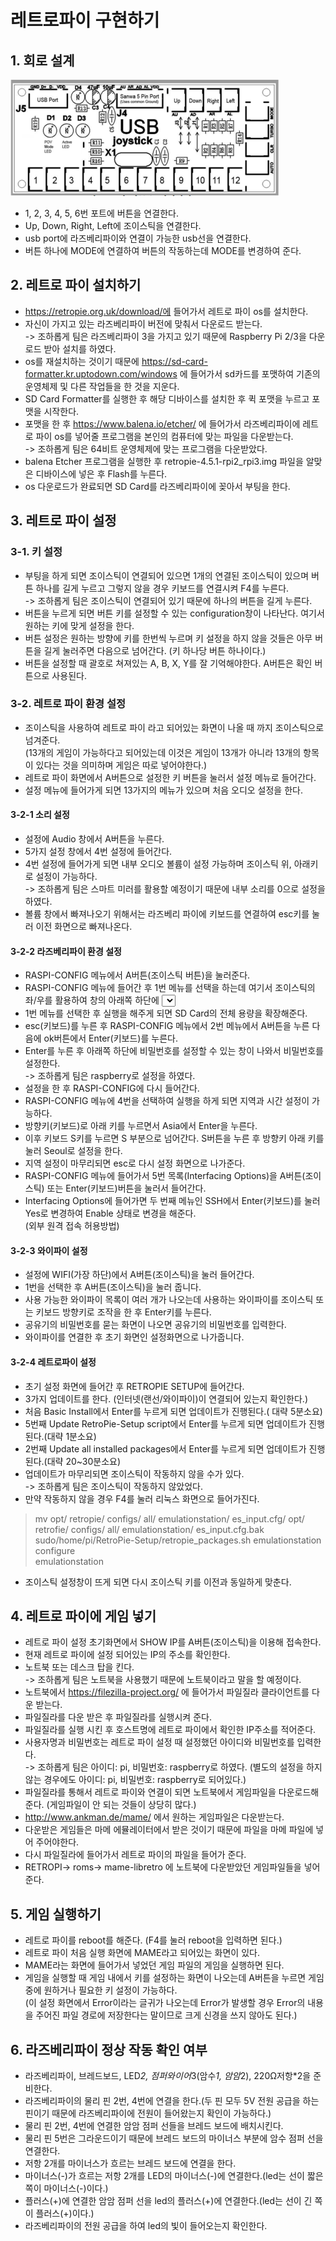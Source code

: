 # 레트로파이 구현하기

## 1. 회로 설계  
![RetroPie7](./image/RetroPie7.PNG)  
* 1, 2, 3, 4, 5, 6번 포트에 버튼을 연결한다.  
* Up, Down, Right, Left에 조이스틱을 연결한다.  
* usb port에 라즈베리파이와 연결이 가능한 usb선을 연결한다.  
* 버튼 하나에 MODE에 연결하여 버튼의 작동하는데 MODE를 변경하여 준다.  

## 2. 레트로 파이 설치하기  
* https://retropie.org.uk/download/에 들어가서 레트로 파이 os를 설치한다.  
* 자신이 가지고 있는 라즈베리파이 버전에 맞춰서 다운로드 받는다.  
-> 조하롭게 팀은 라즈베리파이 3을 가지고 있기 때문에 Raspberry Pi 2/3을 다운로드 받아 설치를 하였다.  
* os를 재설치하는 것이기 때문에 https://sd-card-formatter.kr.uptodown.com/windows 에 들어가서 sd카드를 포맷하여 기존의 운영체제 및 다른 작업들을 한 것을 지운다.  
* SD Card Formatter를 실행한 후 해당 디바이스를 설치한 후 퀵 포맷을 누르고 포맷을 시작한다.  
* 포맷을 한 후 https://www.balena.io/etcher/ 에 들어가서 라즈베리파이에 레트로 파이 os를 넣어줄 프로그램을 본인의 컴퓨터에 맞는 파일을 다운받는다.  
-> 조하롭게 팀은 64비트 운영체제에 맞는 프로그램을 다운받았다.  
* balena Etcher 프로그램을 실행한 후 retropie-4.5.1-rpi2_rpi3.img 파일을 알맞은 디바이스에 넣은 후 Flash를 누른다.  
* os 다운로드가 완료되면 SD Card를 라즈베리파이에 꽂아서 부팅을 한다.  

## 3. 레트로 파이 설정  
### 3-1. 키 설정  
* 부팅을 하게 되면 조이스틱이 연결되어 있으면 1개의 연결된 조이스틱이 있으며 버튼 하나를 길게 누르고 그렇지 않을 경우 키보드를 연결시켜 F4를 누른다.  
-> 조하롭게 팀은 조이스틱이 연결되어 있기 때문에 하나의 버튼을 길게 누른다.  
* 버튼을 누르게 되면 버튼 키를 설정할 수 있는 configuration창이 나타난다. 여기서 원하는 키에 맞게 설정을 한다.  
* 버튼 설정은 원하는 방향에 키를 한번씩 누르며 키 설정을 하지 않을 것들은 아무 버튼을 길게 눌러주면 다음으로 넘어간다. (키 하나당 버튼 하나이다.)  
* 버튼을 설정할 때 괄호로 쳐져있는 A, B, X, Y를 잘 기억해야한다. A버튼은 확인 버튼으로 사용된다.  
### 3-2. 레트로 파이 환경 설정  
* 조이스틱을 사용하여 레트로 파이 라고 되어있는 화면이 나올 때 까지 조이스틱으로 넘겨준다.  
(13개의 게임이 가능하다고 되어있는데 이것은 게임이 13개가 아니라 13개의 항목이 있다는 것을 의미하며 게임은 따로 넣어야한다.)  
* 레트로 파이 화면에서 A버튼으로 설정한 키 버튼을 눌러서 설정 메뉴로 들어간다.  
* 설정 메뉴에 들어가게 되면 13가지의 메뉴가 있으며 처음 오디오 설정을 한다.  
#### 3-2-1 소리 설정  
* 설정에 Audio 창에서 A버튼을 누른다.  
* 5가지 설정 창에서 4번 설정에 들어간다.  
* 4번 설정에 들어가게 되면 내부 오디오 볼륨이 설정 가능하며 조이스틱 위, 아래키로 설정이 가능하다.  
-> 조하롭게 팀은 스마트 미러를 활용할 예정이기 때문에 내부 소리를 0으로 설정을 하였다.  
* 볼륨 창에서 빠져나오기 위해서는 라즈베리 파이에 키보드를 연결하여 esc키를 눌러 이전 화면으로 빠져나온다.  
  
#### 3-2-2 라즈베리파이 환경 설정  

* RASPI-CONFIG 메뉴에서 A버튼(조이스틱 버튼)을 눌러준다.  
* RASPI-CONFIG 메뉴에 들어간 후 1번 메뉴를 선택을 하는데 여기서 조이스틱의 좌/우를 활용하여 창의 아래쪽 하단에 <Select>/<Finish>를 선택할 수 있다.(여기서부터는 키보드 조작이 편리합니다.)  
* 1번 메뉴를 선택한 후 실행을 해주게 되면 SD Card의 전체 용량을 확장해준다.  
* esc(키보드)를 누른 후 RASPI-CONFIG 메뉴에서 2번 메뉴에서 A버튼을 누른 다음에 ok버튼에서 Enter(키보드)를 누른다.  
* Enter를 누른 후 아래쪽 하단에 비밀번호를 설정할 수 있는 창이 나와서 비밀번호를 설정한다.  
-> 조하롭게 팀은 raspberry로 설정을 하였다.  
* 설정을 한 후 RASPI-CONFIG에 다시 들어간다.  
* RASPI-CONFIG 메뉴에 4번을 선택하여 실행을 하게 되면 지역과 시간 설정이 가능하다.  
* 방향키(키보드)로 아래 키를 누르면서 Asia에서 Enter을 누른다.  
* 이후 키보드 S키를 누르면 S 부분으로 넘어간다. S버튼을 누른 후 방향키 아래 키를 눌러 Seoul로 설정을 한다.  
* 지역 설정이 마무리되면 esc로 다시 설정 화면으로 나가준다.  
* RASPI-CONFIG 메뉴에 들어가서 5번 목록(Interfacing Options)을 A버튼(조이스틱) 또는 Enter(키보드)버튼을 눌러서 들어간다.  
* Interfacing Options에 들어가면 두 번째 메뉴인 SSH에서 Enter(키보드)를 눌러 Yes로 변경하여 Enable 상태로 변경을 해준다.   
  (외부 원격 접속 허용방법)  
  
#### 3-2-3 와이파이 설정  
* 설정에 WIFI(가장 하단)에서 A버튼(조이스틱)을 눌러 들어간다.  
* 1번을 선택한 후 A버튼(조이스틱)을 눌러 줍니다.  
* 사용 가능한 와이파이 목록이 여러 개가 나오는데 사용하는 와이파이를 조이스틱 또는 키보드 방향키로 조작을 한 후 Enter키를 누른다.  
* 공유기의 비밀번호를 묻는 화면이 나오면 공유기의 비밀번호를 입력한다.  
* 와이파이를 연결한 후 초기 화면인 설정화면으로 나가줍니다.  

#### 3-2-4 레트로파이 설정  
* 초기 설정 화면에 들어간 후 RETROPIE SETUP에 들어간다.  
* 3가지 업데이트를 한다. (인터넷(랜선/와이파이)이 연결되어 있는지 확인한다.)  
* 처음 Basic Install에서 Enter를 누르게 되면 업데이트가 진행된다.( 대략 5분소요)  
* 5번째 Update RetroPie-Setup script에서 Enter를 누르게 되면 업데이트가 진행된다.(대략 1분소요)  
* 2번째 Update all installed packages에서 Enter를 누르게 되면 업데이트가 진행된다.(대략 20~30분소요)  
* 업데이트가 마무리되면 조이스틱이 작동하지 않을 수가 있다.  
-> 조하롭게 팀은 조이스틱이 작동하지 않았었다.  
* 만약 작동하지 않을 경우 F4를 눌러 리눅스 화면으로 들어가진다.  
> mv opt/ retropie/ configs/ all/ emulationstation/ es_input.cfg/ opt/ retrofie/ configs/ all/ emulationstation/ es_input.cfg.bak <Enter>  
> sudo/home/pi/RetroPie-Setup/retropie_packages.sh emulationstation configure <Enter>  
> emulationstation <Enter>  
* 조이스틱 설정창이 뜨게 되면 다시 조이스틱 키를 이전과 동일하게 맞춘다.  

## 4. 레트로 파이에 게임 넣기  
* 레트로 파이 설정 초기화면에서 SHOW IP를 A버튼(조이스틱)을 이용해 접속한다.  
* 현재 레트로 파이에 설정 되어있는 IP의 주소를 확인한다.  
* 노트북 또는 데스크 탑을 킨다.  
-> 조하롭게 팀은 노트북을 사용했기 때문에 노트북이라고 말을 할 예정이다.  
* 노트북에서 https://filezilla-project.org/ 에 들어가서 파일질라 클라이언트를 다운 받는다.  
* 파일질라를 다운 받은 후 파일질라를 실행시켜 준다.  
* 파일질라를 실행 시킨 후 호스트명에 레트로 파이에서 확인한 IP주소를 적어준다.  
* 사용자명과 비밀번호는 레트로 파이 설정 때 설정했던 아이디와 비밀번호를 입력한다.  
-> 조하롭게 팀은 아이디: pi, 비밀번호: raspberry로 하였다. (별도의 설정을 하지 않는 경우에도 아이디: pi, 비밀번호: raspberry로 되어있다.)  
* 파일질라를 통해서 레트로 파이와 연결이 되면 노트북에서 게임파일을 다운로드해준다. (게임파일이 안 되는 것들이 상당히 많다.)  
* http://www.ankman.de/mame/ 에서 원하는 게임파일은 다운받는다.  
* 다운받은 게임들은 마메 에뮬레이터에서 받은 것이기 때문에 파일을 마메 파일에 넣어 주어야한다.  
* 다시 파일질라에 들어가서 레트로 파이의 파일을 들어가 준다.  
* RETROPI-> roms-> mame-libretro 에 노트북에 다운받았던 게임파일들을 넣어준다.  

## 5. 게임 실행하기  
* 레트로 파이를 reboot를 해준다. (F4를 눌러 reboot을 입력하면 된다.)  
* 레트로 파이 처음 실행 화면에 MAME라고 되어있는 화면이 있다.  
* MAME라는 화면에 들어가서 넣었던 게임 파일의 게임을 실행하면 된다.  
* 게임을 실행할 때 게임 내에서 키를 설정하는 화면이 나오는데 A버튼을 누르면 게임 중에 원하거나 필요한 키 설정이 가능하다.  
(이 설정 화면에서 Error이라는 글귀가 나오는데 Error가 발생할 경우 Error의 내용을 주어진 파일 경로에 저장한다는 말이므로 크게 신경을 쓰지 않아도 된다.)  

## 6. 라즈베리파이 정상 작동 확인 여부  
* 라즈베리파이, 브레드보드, LED*2, 점퍼와이어*3(암수*1, 암암*2), 220Ω저항*2을 준비한다.  
* 라즈베리파이의 물리 핀 2번, 4번에 연결을 한다.(두 핀 모두 5V 전원 공급을 하는 핀이기 때문에 라즈베리파이에 전원이 들어왔는지 확인이 가능하다.)    
* 물리 핀 2번, 4번에 연결한 암암 점퍼 선들을 브레드 보드에 배치시킨다.   
* 물리 핀 5번은 그라운드이기 때문에 브레드 보드의 마이너스 부분에 암수 점퍼 선을 연결한다.  
* 저항 2개를 마이너스가 흐르는 브레드 보드에 연결을 한다.  
* 마이너스(-)가 흐르는 저항 2개를 LED의 마이너스(-)에 연결한다.(led는 선이 짧은 쪽이 마이너스(-)이다.)  
* 플러스(+)에 연결한 암암 점퍼 선을 led의 플러스(+)에 연결한다.(led는 선이 긴 쪽이 플러스(+)이다.)  
* 라즈베리파이의 전원 공급을 하여 led의 빛이 들어오는지 확인한다.  
